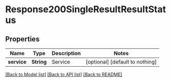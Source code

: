 # Response200SingleResultResultStatus


## Properties
Name | Type | Description | Notes
------------ | ------------- | ------------- | -------------
**service** | **String** | Service | [optional] [default to nothing]


[[Back to Model list]](../README.md#models) [[Back to API list]](../README.md#api-endpoints) [[Back to README]](../README.md)


